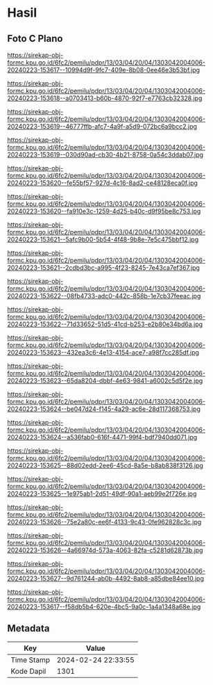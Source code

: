 # Hasil

## Foto C Plano

https://sirekap-obj-formc.kpu.go.id/6fc2/pemilu/pdpr/13/03/04/20/04/1303042004006-20240223-153617--10994d9f-9fc7-409e-8b08-0ee46e3b53bf.jpg

https://sirekap-obj-formc.kpu.go.id/6fc2/pemilu/pdpr/13/03/04/20/04/1303042004006-20240223-153618--a0703413-b60b-4870-92f7-e7763cb32328.jpg

https://sirekap-obj-formc.kpu.go.id/6fc2/pemilu/pdpr/13/03/04/20/04/1303042004006-20240223-153619--46777ffb-afc7-4a9f-a5d9-072bc6a9bcc2.jpg

https://sirekap-obj-formc.kpu.go.id/6fc2/pemilu/pdpr/13/03/04/20/04/1303042004006-20240223-153619--030d90ad-cb30-4b21-8758-0a54c3ddab07.jpg

https://sirekap-obj-formc.kpu.go.id/6fc2/pemilu/pdpr/13/03/04/20/04/1303042004006-20240223-153620--fe55bf57-927d-4c16-8ad2-ce48128eca0f.jpg

https://sirekap-obj-formc.kpu.go.id/6fc2/pemilu/pdpr/13/03/04/20/04/1303042004006-20240223-153620--fa910e3c-1259-4d25-b40c-d9f95be8c753.jpg

https://sirekap-obj-formc.kpu.go.id/6fc2/pemilu/pdpr/13/03/04/20/04/1303042004006-20240223-153621--5afc9b00-5b54-4f48-9b8e-7e5c475bbf12.jpg

https://sirekap-obj-formc.kpu.go.id/6fc2/pemilu/pdpr/13/03/04/20/04/1303042004006-20240223-153621--2cdbd3bc-a995-4f23-8245-7e43ca7ef367.jpg

https://sirekap-obj-formc.kpu.go.id/6fc2/pemilu/pdpr/13/03/04/20/04/1303042004006-20240223-153622--08fb4733-adc0-442c-858b-1e7cb37feeac.jpg

https://sirekap-obj-formc.kpu.go.id/6fc2/pemilu/pdpr/13/03/04/20/04/1303042004006-20240223-153622--71d33652-51d5-41cd-b253-e2b80e34bd6a.jpg

https://sirekap-obj-formc.kpu.go.id/6fc2/pemilu/pdpr/13/03/04/20/04/1303042004006-20240223-153623--432ea3c6-4e13-4154-ace7-a98f7cc285df.jpg

https://sirekap-obj-formc.kpu.go.id/6fc2/pemilu/pdpr/13/03/04/20/04/1303042004006-20240223-153623--65da8204-dbbf-4e63-9841-a6002c5d5f2e.jpg

https://sirekap-obj-formc.kpu.go.id/6fc2/pemilu/pdpr/13/03/04/20/04/1303042004006-20240223-153624--be047d24-f145-4a29-ac6e-28d117368753.jpg

https://sirekap-obj-formc.kpu.go.id/6fc2/pemilu/pdpr/13/03/04/20/04/1303042004006-20240223-153624--a536fab0-616f-4471-99f4-bdf7940dd071.jpg

https://sirekap-obj-formc.kpu.go.id/6fc2/pemilu/pdpr/13/03/04/20/04/1303042004006-20240223-153625--88d02edd-2ee6-45cd-8a5e-b8ab838f3126.jpg

https://sirekap-obj-formc.kpu.go.id/6fc2/pemilu/pdpr/13/03/04/20/04/1303042004006-20240223-153625--1e975ab1-2d51-49df-90a1-aeb99e2f726e.jpg

https://sirekap-obj-formc.kpu.go.id/6fc2/pemilu/pdpr/13/03/04/20/04/1303042004006-20240223-153626--75e2a80c-ee6f-4133-9c43-0fe962828c3c.jpg

https://sirekap-obj-formc.kpu.go.id/6fc2/pemilu/pdpr/13/03/04/20/04/1303042004006-20240223-153626--4a66974d-573a-4063-82fa-c5281d62873b.jpg

https://sirekap-obj-formc.kpu.go.id/6fc2/pemilu/pdpr/13/03/04/20/04/1303042004006-20240223-153627--9d761244-ab0b-4492-8ab8-a85dbe84ee10.jpg

https://sirekap-obj-formc.kpu.go.id/6fc2/pemilu/pdpr/13/03/04/20/04/1303042004006-20240223-153617--f58db5b4-620e-4bc5-9a0c-1a4a1348a68e.jpg


## Metadata

| Key        | Value               |
| ---------- | ------------------- |
| Time Stamp | 2024-02-24 22:33:55 |
| Kode Dapil | 1301                |



